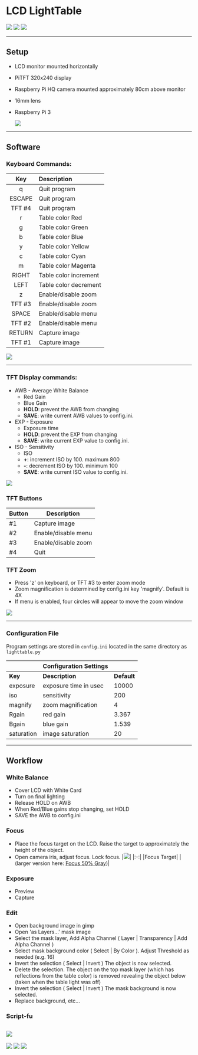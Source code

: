 # LCD LightTable
![](images/hmm-25.png)
![](images/grr-66.png)
![](images/troll-25.png)

---
## Setup
- LCD monitor mounted horizontally
- PiTFT 320x240 display
- Raspberry Pi HQ camera mounted approximately 80cm above monitor
- 16mm lens
- Raspberry Pi 3


  ![](images/camera-33.png)
---
## Software
### Keyboard Commands:

Key | Description
:-:|:-
q | Quit program
ESCAPE | Quit program
TFT #4 | Quit program
r | Table color Red
g | Table color Green
b | Table color Blue
y | Table color Yellow
c | Table color Cyan
m | Table color Magenta
RIGHT | Table color increment
LEFT | Table color decrement
z | Enable/disable zoom
TFT #3 | Enable/disable zoom   
SPACE | Enable/disable menu
TFT #2 | Enable/disable menu
RETURN | Capture image
TFT #1 | Capture image

![](images/tens.jpg)

---

### TFT Display commands:
- AWB - Average White Balance
  - Red Gain
  - Blue Gain
  - **HOLD**: prevent the AWB from changing
  - **SAVE**: write current AWB values to config.ini.
- EXP - Exposure
  - Exposure time
  - **HOLD**: prevent the EXP from changing
  - **SAVE**: write current EXP value to config.ini.
- ISO - Sensitivity
  - ISO
  - **+**: increment ISO by 100.  maximum 800
  - **-**: decrement ISO by 100.  minimum 100
  - **SAVE**: write current ISO value to config.ini.


![](images/cam20230326-194558.jpg)

### TFT Buttons

Button | Description
-|-
#1 | Capture image
#2 | Enable/disable menu
#3 | Enable/disable zoom
#4 | Quit 

### TFT Zoom
- Press 'z' on keyboard, or TFT #3 to enter zoom mode
- Zoom magnification is determined by config.ini key 'magnify'. Default is 4X
- If menu is enabled, four circles will appear to move the zoom window

![](images/TFTzoom.png)

---

### Configuration File

Program settings are stored in `config.ini` located in the same directory as `lighttable.py`

&nbsp;|Configuration Settings|&nbsp;
-|-|-
**Key**|**Description**|**Default**
exposure | exposure time in usec | 10000
iso | sensitivity | 200
magnify | zoom magnification | 4
Rgain | red gain | 3.367
Bgain | blue gain | 1.539
saturation | image saturation | 20


---
## Workflow

### White Balance
- Cover LCD with White Card
- Turn on final lighting
- Release HOLD on AWB
- When Red/Blue gains stop changing, set HOLD
- SAVE the AWB to config.ini
### Focus
- Place the focus target on the LCD. Raise the target to approximately the height of the object.
- Open camera iris, adjust focus.  Lock focus.
  |![](images/focus50-small.png)|
  |:-:|
  |Focus Target|
  |(larger version here: [Focus 50% Gray](images/focus50.png))|

### Exposure

- Preview
- Capture
### Edit
- Open background image in gimp
- Open 'as Layers...' mask image
- Select the mask layer, Add Alpha Channel ( Layer | Transparency | Add Alpha Channel )
- Select mask background color ( Select | By Color ).  Adjust Threshold as needed (e.g. 16)
- Invert the selection ( Select | Invert ) The object is now selected.
- Delete the selection.  The object on the top mask layer (which has reflections from the table color) is removed revealing the object below (taken when the table light was off)
- Invert the selection ( Select | Invert ) The mask background is now selected.
- Replace background, etc...

### Script-fu


  
  ![](images/triangles-50.png)
---
![](images/tens-red2.png)
![](images/clamp-50.png)
![](images/clamp2-50.png)








